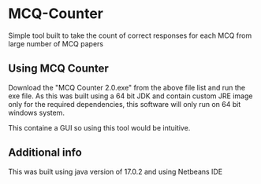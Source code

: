 # MCQ-Counter

Simple tool built to take the count of correct responses for each MCQ from large number of MCQ papers

## Using MCQ Counter

Download the "MCQ Counter 2.0.exe" from the above file list and run the exe file. As this was built using a 64 bit JDK and contain custom JRE image only for the required dependencies, this software will only run on 64 bit windows system.

This containe a GUI so using this tool would be intuitive.

## Additional info

This was built using java version of 17.0.2 and using Netbeans IDE